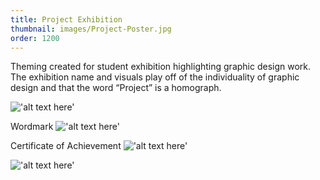 ```yaml
---
title: Project Exhibition
thumbnail: images/Project-Poster.jpg
order: 1200
---
```


Theming created for student exhibition highlighting graphic design work. The exhibition name and visuals play off of the individuality of graphic design and that the word “Project” is a homograph.

!['alt text here'](images/Project-Poster.jpg)

Wordmark
!['alt text here'](images/Project-Wordmark.jpg)

Certificate of Achievement
!['alt text here'](images/Project-Certificate-1.jpg)

!['alt text here'](images/Project-Certificate-2.jpg)
